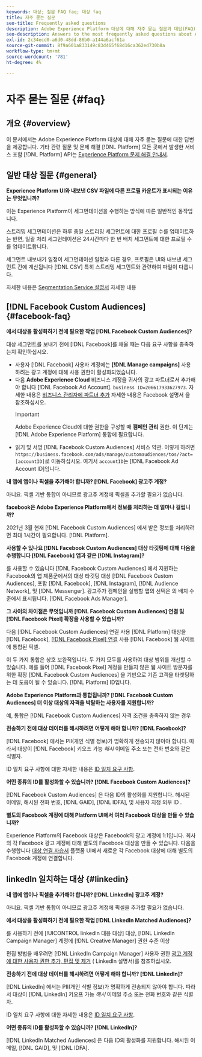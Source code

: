 ```yaml
---
keywords: 대상; 질문 FAQ faq; 대상 faq
title: 자주 묻는 질문
seo-title: Frequently asked questions
description: Adobe Experience Platform 대상에 대해 자주 묻는 질문과 대답(FAQ)입니다
seo-description: Answers to the most frequently asked questions about Adobe Experience Platform destinations
exl-id: 2c34ecd0-a6d0-48dd-86b0-a144a6acf61a
source-git-commit: 8f9a601a833149c83d465f68d16ca362ed730b8a
workflow-type: tm+mt
source-wordcount: '781'
ht-degree: 4%

---
```


# 자주 묻는 질문 {#faq}

## 개요 {#overview}

이 문서에서는 Adobe Experience Platform 대상에 대해 자주 묻는 질문에 대한 답변을 제공합니다. 기타 관련 질문 및 문제 해결 [!DNL Platform] 모든 곳에서 발생한 서비스 포함 [!DNL Platform] API는 [Experience Platform 문제 해결 안내서](../landing/troubleshooting.md).

## 일반 대상 질문 {#general}

**Experience Platform UI와 내보낸 CSV 파일에 다른 프로필 카운트가 표시되는 이유는 무엇입니까?**

이는 Experience Platform이 세그먼테이션을 수행하는 방식에 따른 일반적인 동작입니다.

스트리밍 세그먼테이션은 하루 종일 스트리밍 세그먼트에 대한 프로필 수를 업데이트하는 반면, 일괄 처리 세그먼테이션은 24시간마다 한 번 배치 세그먼트에 대한 프로필 수를 업데이트합니다.

세그먼트 내보내기 일정이 세그먼테이션 일정과 다른 경우, 프로필은 UI와 내보낸 세그먼트 간에 계산됩니다 [!DNL CSV] 특히 스트리밍 세그먼트와 관련하여 파일이 다릅니다.

자세한 내용은 [Segmentation Service 설명서](../segmentation/home.md) 자세한 내용

## [!DNL Facebook Custom Audiences] {#facebook-faq}

**에서 대상을 활성화하기 전에 필요한 작업 [!DNL Facebook Custom Audiences]?**

대상 세그먼트를 보내기 전에 [!DNL Facebook]를 채울 때는 다음 요구 사항을 충족하는지 확인하십시오.

* 사용자 [!DNL Facebook] 사용자 계정에는 **[!DNL Manage campaigns]** 사용하려는 광고 계정에 대해 사용 권한이 활성화되었습니다.
* 다음 **Adobe Experience Cloud** 비즈니스 계정을 귀사의 광고 파트너로서 추가해야 합니다 [!DNL Facebook Ad Account].  `business ID=206617933627973`. 자세한 내용은 [비즈니스 관리자에 파트너 추가](https://www.facebook.com/business/help/1717412048538897) 자세한 내용은 Facebook 설명서 을 참조하십시오.
   >[!IMPORTANT]
   >
   > Adobe Experience Cloud에 대한 권한을 구성할 때 **캠페인 관리** 권한. 이 단계는 [!DNL Adobe Experience Platform] 통합에 필요합니다.
* 읽기 및 서명 [!DNL Facebook Custom Audiences] 서비스 약관. 이렇게 하려면 `https://business.facebook.com/ads/manage/customaudiences/tos/?act=[accountID]`로 이동하십시오. 여기서 `accountID`는 [!DNL Facebook Ad Account ID]입니다.

**내 앱에 앱이나 픽셀을 추가해야 합니까? [!DNL Facebook] 광고주 계정?**

아니요. 픽셀 기반 통합이 아니므로 광고주 계정에 픽셀을 추가할 필요가 없습니다.

**facebook은 Adobe Experience Platform에서 정보를 처리하는 데 얼마나 걸립니까?**

2021년 3월 현재 [!DNL Facebook Custom Audiences] 에서 받은 정보를 처리하려면 최대 1시간이 필요합니다. [!DNL Platform].

**사용할 수 있나요 [!DNL Facebook Custom Audiences] 대상 타깃팅에 대해 다음을 수행합니다 [!DNL Facebook] 앱과 같은 [!DNL Instagram]?**

를 사용할 수 있습니다 [!DNL Facebook Custom Audiences] 에서 지원하는 Facebook의 앱 제품군에서의 대상 타깃팅 대상 [!DNL Facebook Custom Audiences], 포함 [!DNL Facebook], [!DNL Instagram], [!DNL Audience Network], 및 [!DNL Messenger]. 광고주가 캠페인을 실행할 앱의 선택은 의 배치 수준에서 표시됩니다. [!DNL Facebook Ads Manager].

**그 사이의 차이점은 무엇입니까 [!DNL Facebook Custom Audiences] 연결 및 [!DNL Facebook Pixel] 확장을 사용할 수 있습니까?**

다음 [!DNL Facebook Custom Audiences] 연결 사용 [!DNL Platform] 대상을 [!DNL Facebook], [[!DNL Facebook Pixel] 연결](../destinations/catalog/advertising/facebook-pixel.md) 사용 [!DNL Facebook] 웹 사이트에 통합된 픽셀.

이 두 가지 통합은 상호 보완적입니다. 두 가지 모두를 사용하여 대상 범위를 개선할 수 있습니다. 예를 들어 [!DNL Facebook Pixel] 계정을 만들지 않은 웹 사이트 방문자를 위한 확장 [!DNL Facebook Custom Audiences] 을 기반으로 기존 고객을 타겟팅하는 데 도움이 될 수 있습니다. [!DNL Platform] ID입니다.

**Adobe Experience Platform과 통합됩니까? [!DNL Facebook Custom Audiences] 더 이상 대상의 자격을 박탈하는 사용자를 지원합니까?**

예, 통합은 [!DNL Facebook Custom Audiences] 자격 조건을 충족하지 않는 경우

**전송하기 전에 대상 데이터를 해시하려면 어떻게 해야 합니까? [!DNL Facebook]?**

[!DNL Facebook] 에서는 PII(개인 식별 정보)가 명확하게 전송되지 않아야 합니다. 따라서 대상이 [!DNL Facebook] 키오프 가능 *해시* 이메일 주소 또는 전화 번호와 같은 식별자.

ID 일치 요구 사항에 대한 자세한 내용은 [ID 일치 요구 사항](catalog/social/facebook.md#id-matching-requirements).

**어떤 종류의 ID를 활성화할 수 있습니까? [!DNL Facebook Custom Audiences]?**

[!DNL Facebook Custom Audiences] 은 다음 ID의 활성화를 지원합니다. 해시된 이메일, 해시된 전화 번호, [!DNL GAID], [!DNL IDFA], 및 사용자 지정 외부 ID .

**별도의 Facebook 계정에 대해 Platform UI에서 여러 Facebook 대상을 만들 수 있습니까?**

Experience Platform의 Facebook 대상은 Facebook의 광고 계정에 1:1입니다. 회사의 각 Facebook 광고 계정에 대해 별도의 Facebook 대상을 만들 수 있습니다. 다음을 수행합니다 [대상 연결 자습서](/help/destinations/ui/connect-destination.md) 플랫폼 UI에서 새로운 각 Facebook 대상에 대해 별도의 Facebook 계정에 연결합니다.

## linkedIn 일치하는 대상 {#linkedin}

**내 앱에 앱이나 픽셀을 추가해야 합니까? [!DNL LinkedIn] 광고주 계정?**

아니요. 픽셀 기반 통합이 아니므로 광고주 계정에 픽셀을 추가할 필요가 없습니다.

**에서 대상을 활성화하기 전에 필요한 작업 [!DNL LinkedIn Matched Audiences]?**

를 사용하기 전에 [!UICONTROL linkedIn 대응 대상] 대상, [!DNL LinkedIn Campaign Manager] 계정에 [!DNL Creative Manager] 권한 수준 이상

편집 방법을 배우려면 [!DNL LinkedIn Campaign Manager] 사용자 권한 [광고 계정에 대한 사용자 권한 추가, 편집 및 제거](https://www.linkedin.com/help/lms/answer/5753) ( LinkedIn 설명서)를 참조하십시오.

**전송하기 전에 대상 데이터를 해시하려면 어떻게 해야 합니까? [!DNL LinkedIn]?**

[!DNL LinkedIn] 에서는 PII(개인 식별 정보)가 명확하게 전송되지 않아야 합니다. 따라서 대상이 [!DNL LinkedIn] 키오프 가능 *해시* 이메일 주소 또는 전화 번호와 같은 식별자.

ID 일치 요구 사항에 대한 자세한 내용은 [ID 일치 요구 사항](catalog/social/linkedin.md#id-matching-requirements).

**어떤 종류의 ID를 활성화할 수 있습니까? [!DNL LinkedIn]?**

[!DNL LinkedIn Matched Audiences] 은 다음 ID의 활성화를 지원합니다. 해시된 이메일, [!DNL GAID], 및 [!DNL IDFA].
